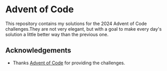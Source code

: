 # Advent of Code

This repository contains my solutions for the 2024 Advent of Code challenges.They are not very elegant, but with a goal to make every day's solution a little better way than the previous one.

## Acknowledgements

- Thanks [Advent of Code](https://adventofcode.com/) for providing the challenges.
